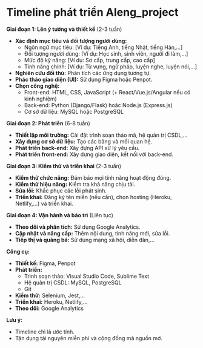 # Timeline phát triển AIeng_project

**Giai đoạn 1: Lên ý tưởng và thiết kế** (2-3 tuần)

* **Xác định mục tiêu và đối tượng người dùng:**
    * Ngôn ngữ mục tiêu: [Ví dụ: Tiếng Anh, tiếng Nhật, tiếng Hàn,...]
    * Đối tượng người dùng: [Ví dụ: Học sinh, sinh viên, người đi làm,...]
    * Mức độ kỹ năng: [Ví dụ: Sơ cấp, trung cấp, cao cấp]
    * Tính năng chính: [Ví dụ: Từ vựng, ngữ pháp, luyện nghe, luyện nói,...]
* **Nghiên cứu đối thủ:** Phân tích các ứng dụng tương tự.
* **Phác thảo giao diện (UI):** Sử dụng Figma hoặc Penpot.
* **Chọn công nghệ:**
    * Front-end: HTML, CSS, JavaScript (+ React/Vue.js/Angular nếu có kinh nghiệm)
    * Back-end: Python (Django/Flask) hoặc Node.js (Express.js)
    * Cơ sở dữ liệu: MySQL hoặc PostgreSQL

**Giai đoạn 2: Phát triển** (6-8 tuần)

* **Thiết lập môi trường:** Cài đặt trình soạn thảo mã, hệ quản trị CSDL,...
* **Xây dựng cơ sở dữ liệu:** Tạo các bảng và mối quan hệ.
* **Phát triển back-end:** Xây dựng API xử lý yêu cầu.
* **Phát triển front-end:** Xây dựng giao diện, kết nối với back-end.

**Giai đoạn 3: Kiểm thử và triển khai** (2-3 tuần)

* **Kiểm thử chức năng:** Đảm bảo mọi tính năng hoạt động đúng.
* **Kiểm thử hiệu năng:** Kiểm tra khả năng chịu tải.
* **Sửa lỗi:** Khắc phục các lỗi phát sinh.
* **Triển khai:** Đăng ký tên miền (nếu cần), chọn hosting (Heroku, Netlify,...) và triển khai.

**Giai đoạn 4: Vận hành và bảo trì** (Liên tục)

* **Theo dõi và phân tích:** Sử dụng Google Analytics.
* **Cập nhật và nâng cấp:** Thêm nội dung, tính năng mới, sửa lỗi.
* **Tiếp thị và quảng bá:** Sử dụng mạng xã hội, diễn đàn,...

**Công cụ:**

* **Thiết kế:** Figma, Penpot
* **Phát triển:**
    * Trình soạn thảo: Visual Studio Code, Sublime Text
    * Hệ quản trị CSDL: MySQL, PostgreSQL
    * Git
* **Kiểm thử:** Selenium, Jest,...
* **Triển khai:** Heroku, Netlify,...
* **Theo dõi:** Google Analytics

**Lưu ý:**

* Timeline chỉ là ước tính.
* Tận dụng tài nguyên miễn phí và cộng đồng mã nguồn mở.
